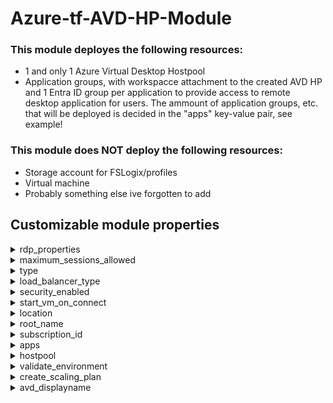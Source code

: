 # Azure-tf-AVD-HP-Module
### This module deployes the following resources:
- 1 and only 1 Azure Virtual Desktop Hostpool
- Application groups, with workspacce attachment to the created AVD HP and 1 Entra ID group per application to provide access to remote desktop application for users. The ammount of application groups, etc. that will be deployed is decided in the "apps" key-value pair, see example!

### This module does NOT deploy the following resources:
- Storage account for FSLogix/profiles
- Virtual machine
- Probably something else ive forgotten to add


## Customizable module properties 

<details>
  <summary>rdp_properties</summary>
description = RDP hostpool properties, also has a "ignore lifecycle change" tag on it, as scaling plans would not update the code..  
default = audiocapturemode:i:1;audiomode:i:0;redirectprinters:i:1;drivestoredirect:s:c\\:;autoreconnection enabled:i:1;enablerdsaadauth:i:1;use multimon:i:1;dynamic resolution:i:1;networkautodetect:i:1  
</details>

<details>
  <summary>maximum_sessions_allowed</summary>
type= number  
description = Maximum hostpool sessions allowed on session hosts in host pool  
default = 10  
</details> 

<details>
  <summary>type</summary>
description = What hostpool type to use in the hostpool  
default = Pooled  
</details> 

<details>
  <summary>load_balancer_type</summary>
description = Acceptable values are: BreadthFirst, DepthFirst or Persistent  
default = DepthFirst  
</details>

<details>
  <summary>security_enabled</summary>
description = Whether the group is a security group for controlling access to in-app resources. At least one of security_enabled or mail_enabled must be specified. A group can be security enabled and mail enabled  
default = true  
</details> 

<details>
  <summary>start_vm_on_connect</summary>
type= bool  
description = Start the VM on connect if no available sessions  
default = true  
</details> 

<details>
  <summary>location</summary>
description = Where will the host pool be deployed  
default = West Europe  
</details> 

<details>
  <summary>root_name</summary>
description = Should be a unique identifier, short name for a customer, project or something  
default = csn  
</details> 
    
<details>
  <summary>subscription_id</summary>
description = Subscription ID where virtual machine sessions hosts are located, this should be it's own subscription ID in production environments  
default = null  
</details> 

<details>
  <summary>apps</summary>
type= map(string)  
description = Name of apps that will be deployed in a key value pair for each app  
default =  
key = value
</details> 

<details>
  <summary>hostpool</summary>
description = Name of hostpool that will be deployed  
default = prod-01
</details> 

<details>
  <summary>validate_environment</summary>
type= bool  
description = Wether to validate environment or not  
default = false
</details>

<details>
  <summary>create_scaling_plan</summary>
type= bool  
description = true or false if you want to create scaling plan and attach to the host pool  
default = false
</details>

<details>
  <summary>avd_displayname</summary>
description = Display name of Azure Virtual Desktop Enterprise application in Entra ID  
default = Azure Virtual Desktop
</details>
